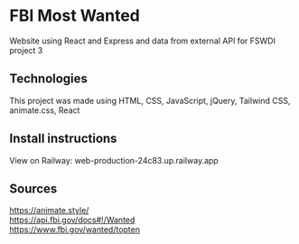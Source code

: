 # FBI Most Wanted

Website using React and Express and data from external API for FSWDI project 3

## Technologies

This project was made using HTML, CSS, JavaScript, jQuery, Tailwind CSS, animate.css, React

## Install instructions

View on Railway: web-production-24c83.up.railway.app

## Sources

https://animate.style/ <br/>
https://api.fbi.gov/docs#!/Wanted <br/>
https://www.fbi.gov/wanted/topten <br/>
